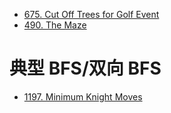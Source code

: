 - [675. Cut Off Trees for Golf Event](https://leetcode-cn.com/problems/cut-off-trees-for-golf-event/)
- [490. The Maze](https://leetcode-cn.com/problems/the-maze/)

# 典型 BFS/双向 BFS

- [1197. Minimum Knight Moves](https://leetcode-cn.com/problems/minimum-knight-moves/)
